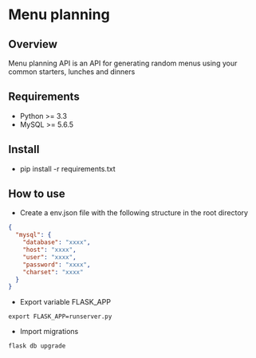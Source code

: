 # Menu planning

## Overview
Menu planning API is an API for generating random menus using your common starters, lunches and dinners

## Requirements
* Python >= 3.3
* MySQL >= 5.6.5

## Install
* pip install -r requirements.txt

## How to use
* Create a env.json file with the following structure in the root directory

```json
{
  "mysql": {
    "database": "xxxx",
    "host": "xxxx",
    "user": "xxxx",
    "password": "xxxx",
    "charset": "xxxx"
  }
}
```

* Export variable FLASK_APP

```shell
export FLASK_APP=runserver.py
```

* Import migrations

```shell
flask db upgrade
```
